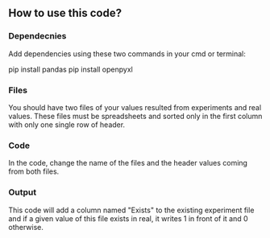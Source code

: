 ## How to use this code?

### Dependecnies
Add dependencies using these two commands in your cmd or terminal:

pip install pandas
pip install openpyxl

### Files
You should have two files of your values resulted from experiments and real values.
These files must be spreadsheets and sorted only in the first column with only one single row of header.

### Code
In the code, change the name of the files and the header values coming from both files.

### Output
This code will add a column named "Exists" to the existing experiment file and if a given value of this file exists in real, it writes 1 in front of it and 0 otherwise.